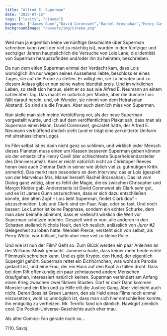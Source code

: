 ```yaml
---
title: "Alfred E. Superman"
date: "2025-07-15"
tags: ["levity", "cinema"]
keywords: ["James Gunn","David Corenswet","Rachel Brosnahan","Henry Cavill","Christopher Reeves","Nicholas Hoult","Wendell Pierce","Dietmar Dath","Margot Kidder" ]
backgroundImage: "/assets/img/cinema.png"
---
```

Weil man ja eigentlich keine vernünftige Geschichte über Superman schreiben kann (weil der viel zu mächtig ist), wurden in den fünfziger und sechziger Jahren hauptsächlich die Versuche von Lois Lane, die Identität von Superman herauszufinden und/oder ihn zu heiraten, beschrieben.

Da nun dem eitlen Superman einmal der Verdacht kam, dass Lois womöglich ihn nur wegen seines Aussehens liebte, beschloss er eines Tages, sie auf die Probe zu stellen. Er willigt ein, sie zu heiraten und zu diesem Anlass gibt er nun seine wahre Identität preis. Und im wirklichen Leben, so stellt sich heraus, sieht er so aus wie Alfred E. Neumann an einem schlechten Tag. Das macht er natürlich per Maske, aber die dumme Lois fällt darauf herein, und, oh Wunder, sie nimmt von dem Heiratsplan Abstand. So sind sie die Frauen. Aber auch ziemlich mies von Superman.

Nun stelle man sich meine Verblüffung vor, als der neue Superman vorgestellt wurde, und ich auf dem veröffentlichten Plakat sah, dass man als Superman einen Mann, David Corenswet, gecastet hatte, der Alfred E. Neumann verblüffend ähnlich sieht (und er trägt eine zerknitterte Uniform mit ultrahässlichem Logo).

Im Film selbst ist es dann nicht ganz so schlimm, und wirklich jeder Mensch dieses Planeten muss einen um Klassen besseren Superman geben können als der entsetzliche Henry Cavill (der schlechteste Superheldendarsteller des Omniversums!). Aber er reicht natürlich nicht an Christoper Reeves heran (wie auch Dietmar Dath in seiner wie üblich viel zu gutmütigen Kritik anmerkt). Das merkt man besonders an dem Interview, das er Lois (gespielt von der Marvelous Mrs. Maisel herself: Rachel Brosnahan). Das ist vom Dialog ganz witzig, aber es fehlt die Magie, die es zwischen Chrisopher und Margot Kidder gab. Andererseits ist David Corenswet als Clark sehr gut, und es ist James Gunn anzurechnen, dass er sich dazu entschließen konnte, den alten Zopf – Lois liebt Superman, findet Clark doof - abzuschneiden. Lois und Clark sind ein Paar. Naja, oder so fast.
Und noch besser: Lex Luthor ist keine Pappnase, sondern ein echter Schurke, dem man aber beinahe abnimmt, dass er vielleicht wirklich die Welt vor Superman schützen möchte. Gespielt wird er von, alle anderen in den Schatten stellend: Nichola Hoult, den ich neulich, anlässlich von *Juror #2* Gelegenheit zu loben hatte. Wendell Pierce, versteht sich von selbst, als Perry White, war brilliant, hatte aber eine viel zu kleine Rolle.

Und wie ist nun der Film? Geht so. Zum Glück werden ein paar Anleihen an der Williams-Musik gemacht. Jammerschade, dass keiner mehr heute echte Filmmusik schreiben kann. Und es gibt Krypto, den Hund, der eigentlich Supergirl gehört. Superman rettet ein Eichhörnchen, was wohl als Parodie gedacht ist, und eine Frau, der ein Haus auf den Kopf zu fallen droht. Dass bei dem Rift offenkundig ein paar zehntausend andere Menschen draufgehen, interessiert natürlich keinen. Superman verhindert am Anfang einen Krieg zwischen zwei fiktiven Staaten. Darf er das? Dann kommen Monster und ein Klon und zu Hilfe eilt die Justice Gang. Aber vielleicht auch nicht. Deren Boss ist Green Lantern, den als Held eines Films noch einmal einzusetzen, wohl so unmöglich ist, dass man sich hier entschließen konnte, ihn endgültig zu verheizen. Mr. Terrific fand ich dämlich, Hawkgirl ziemlich cool. Die Pocket-Universe-Geschichte auch eher mau.

Als alter Comics-Fan gerade noch so...

7/10, Savoj